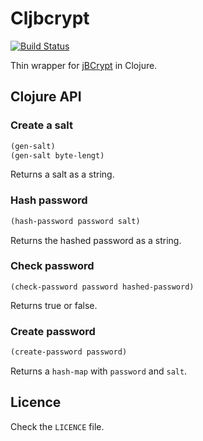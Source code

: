 Cljbcrypt
=========

[![Build Status](https://secure.travis-ci.org/omarkj/cljbcrypt.png)](https://travis-ci.org/omarkj/cljbcrypt)

Thin wrapper for [jBCrypt](http://www.mindrot.org/projects/jBCrypt/) in Clojure.

Clojure API
-----------

### Create a salt

``` clojure
(gen-salt)
(gen-salt byte-lengt)
```

Returns a salt as a string.

### Hash password

``` clojure
(hash-password password salt)
```

Returns the hashed password as a string.

### Check password

``` cljoure
(check-password password hashed-password)
```

Returns true or false.

### Create password

``` clojure
(create-password password)
```

Returns a `hash-map` with `password` and `salt`.

Licence
-------

Check the `LICENCE` file.
